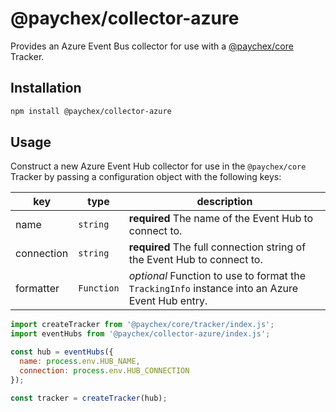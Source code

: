 # @paychex/collector-azure

Provides an Azure Event Bus collector for use with a [@paychex/core](https://github.com/paychex/core) Tracker.

## Installation

```bash
npm install @paychex/collector-azure
```

## Usage

Construct a new Azure Event Hub collector for use in the `@paychex/core` Tracker by passing a configuration object with the following keys:

| key | type | description |
| --- | --- | --- |
| name | `string` | **required** The name of the Event Hub to connect to. |
| connection | `string` | **required** The full connection string of the Event Hub to connect to. |
| formatter | `Function` | _optional_ Function to use to format the `TrackingInfo` instance into an Azure Event Hub entry. |

```js
import createTracker from '@paychex/core/tracker/index.js';
import eventHubs from '@paychex/collector-azure/index.js';

const hub = eventHubs({
  name: process.env.HUB_NAME,
  connection: process.env.HUB_CONNECTION
});

const tracker = createTracker(hub);
```
